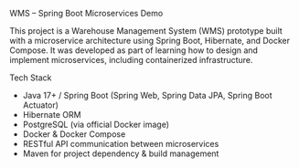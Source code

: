 WMS – Spring Boot Microservices Demo

This project is a Warehouse Management System (WMS) prototype built with a microservice architecture using Spring Boot, Hibernate, and Docker Compose. It was developed as part of learning how to design and implement microservices, including containerized infrastructure.

Tech Stack
- Java 17+ / Spring Boot (Spring Web, Spring Data JPA, Spring Boot Actuator)
- Hibernate ORM
- PostgreSQL (via official Docker image)
- Docker & Docker Compose
- RESTful API communication between microservices
- Maven for project dependency & build management
